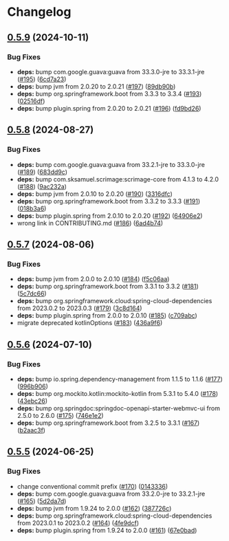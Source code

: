 # Changelog

## [0.5.9](https://github.com/simplyRoba/pixoo-bridge/compare/v0.5.8...v0.5.9) (2024-10-11)


### Bug Fixes

* **deps:** bump com.google.guava:guava from 33.3.0-jre to 33.3.1-jre ([#195](https://github.com/simplyRoba/pixoo-bridge/issues/195)) ([6cd7a23](https://github.com/simplyRoba/pixoo-bridge/commit/6cd7a234bcae8013eb8941f6ac700f201df2a4b4))
* **deps:** bump jvm from 2.0.20 to 2.0.21 ([#197](https://github.com/simplyRoba/pixoo-bridge/issues/197)) ([89db90b](https://github.com/simplyRoba/pixoo-bridge/commit/89db90b3a2af8520fb09996ceab8dcc922c8db61))
* **deps:** bump org.springframework.boot from 3.3.3 to 3.3.4 ([#193](https://github.com/simplyRoba/pixoo-bridge/issues/193)) ([02516df](https://github.com/simplyRoba/pixoo-bridge/commit/02516df94ceb52ef1079e7ab747cc8e058c3b6c7))
* **deps:** bump plugin.spring from 2.0.20 to 2.0.21 ([#196](https://github.com/simplyRoba/pixoo-bridge/issues/196)) ([fd9bd26](https://github.com/simplyRoba/pixoo-bridge/commit/fd9bd26d3479d610331e09dd6dbfce4599048c76))

## [0.5.8](https://github.com/simplyRoba/pixoo-bridge/compare/v0.5.7...v0.5.8) (2024-08-27)


### Bug Fixes

* **deps:** bump com.google.guava:guava from 33.2.1-jre to 33.3.0-jre ([#189](https://github.com/simplyRoba/pixoo-bridge/issues/189)) ([683dd9c](https://github.com/simplyRoba/pixoo-bridge/commit/683dd9c143a6e2fbefaf56704d2e6b319d200efd))
* **deps:** bump com.sksamuel.scrimage:scrimage-core from 4.1.3 to 4.2.0 ([#188](https://github.com/simplyRoba/pixoo-bridge/issues/188)) ([9ac232a](https://github.com/simplyRoba/pixoo-bridge/commit/9ac232ae0b99f47f6c298cbb30bfc37cc993a333))
* **deps:** bump jvm from 2.0.10 to 2.0.20 ([#190](https://github.com/simplyRoba/pixoo-bridge/issues/190)) ([3316dfc](https://github.com/simplyRoba/pixoo-bridge/commit/3316dfce6636c9542f22c240ba2b6c4da8e6e5fe))
* **deps:** bump org.springframework.boot from 3.3.2 to 3.3.3 ([#191](https://github.com/simplyRoba/pixoo-bridge/issues/191)) ([018b3a6](https://github.com/simplyRoba/pixoo-bridge/commit/018b3a6f468d4a6b672c4e0fd04e0b4b18c735b0))
* **deps:** bump plugin.spring from 2.0.10 to 2.0.20 ([#192](https://github.com/simplyRoba/pixoo-bridge/issues/192)) ([64906e2](https://github.com/simplyRoba/pixoo-bridge/commit/64906e2f361b109a3b0c450025bd6c2ddfe9c013))
* wrong link in CONTRIBUTING.md ([#186](https://github.com/simplyRoba/pixoo-bridge/issues/186)) ([6ad4b74](https://github.com/simplyRoba/pixoo-bridge/commit/6ad4b7444ae79cfa3d6f2960e1935bc490c47496))

## [0.5.7](https://github.com/simplyRoba/pixoo-bridge/compare/v0.5.6...v0.5.7) (2024-08-06)


### Bug Fixes

* **deps:** bump jvm from 2.0.0 to 2.0.10 ([#184](https://github.com/simplyRoba/pixoo-bridge/issues/184)) ([f5c06aa](https://github.com/simplyRoba/pixoo-bridge/commit/f5c06aaaca59f4dc2953cdd7fe16c6a848c13b74))
* **deps:** bump org.springframework.boot from 3.3.1 to 3.3.2 ([#181](https://github.com/simplyRoba/pixoo-bridge/issues/181)) ([5c7dc66](https://github.com/simplyRoba/pixoo-bridge/commit/5c7dc6625fae5b74776351c8c8bd5b3952068123))
* **deps:** bump org.springframework.cloud:spring-cloud-dependencies from 2023.0.2 to 2023.0.3 ([#179](https://github.com/simplyRoba/pixoo-bridge/issues/179)) ([3c8d164](https://github.com/simplyRoba/pixoo-bridge/commit/3c8d1646c9919ef93ce5a75fcc76ddd2e09dadbd))
* **deps:** bump plugin.spring from 2.0.0 to 2.0.10 ([#185](https://github.com/simplyRoba/pixoo-bridge/issues/185)) ([c709abc](https://github.com/simplyRoba/pixoo-bridge/commit/c709abc23b37fe0d4265e9f57ba1c75f2273c7f2))
* migrate deprecated kotlinOptions ([#183](https://github.com/simplyRoba/pixoo-bridge/issues/183)) ([436a9f6](https://github.com/simplyRoba/pixoo-bridge/commit/436a9f64e3df168fee5adea64d509de6628bd911))

## [0.5.6](https://github.com/simplyRoba/pixoo-bridge/compare/v0.5.5...v0.5.6) (2024-07-10)


### Bug Fixes

* **deps:** bump io.spring.dependency-management from 1.1.5 to 1.1.6 ([#177](https://github.com/simplyRoba/pixoo-bridge/issues/177)) ([996b906](https://github.com/simplyRoba/pixoo-bridge/commit/996b906c2b73a4e7a2df1f041e98232d91ae6cd5))
* **deps:** bump org.mockito.kotlin:mockito-kotlin from 5.3.1 to 5.4.0 ([#178](https://github.com/simplyRoba/pixoo-bridge/issues/178)) ([43ebc26](https://github.com/simplyRoba/pixoo-bridge/commit/43ebc26bbe70a58e27178e7b6cb239f20748a21c))
* **deps:** bump org.springdoc:springdoc-openapi-starter-webmvc-ui from 2.5.0 to 2.6.0 ([#175](https://github.com/simplyRoba/pixoo-bridge/issues/175)) ([746e1e2](https://github.com/simplyRoba/pixoo-bridge/commit/746e1e2b1df1caf96a412da68d6716c73fd52f2e))
* **deps:** bump org.springframework.boot from 3.2.5 to 3.3.1 ([#167](https://github.com/simplyRoba/pixoo-bridge/issues/167)) ([b2aac3f](https://github.com/simplyRoba/pixoo-bridge/commit/b2aac3f4b1ec9006b5268ed295552e4ede4de3cc))

## [0.5.5](https://github.com/simplyRoba/pixoo-bridge/compare/v0.5.4...v0.5.5) (2024-06-25)


### Bug Fixes

* change conventional commit prefix ([#170](https://github.com/simplyRoba/pixoo-bridge/issues/170)) ([0143336](https://github.com/simplyRoba/pixoo-bridge/commit/014333697fb82cba2ec11386810d1743a72cccf5))
* **deps:** bump com.google.guava:guava from 33.2.0-jre to 33.2.1-jre ([#165](https://github.com/simplyRoba/pixoo-bridge/issues/165)) ([5d2da7d](https://github.com/simplyRoba/pixoo-bridge/commit/5d2da7d5b2ef68bc4a1c867842868bc7c23f97cf))
* **deps:** bump jvm from 1.9.24 to 2.0.0 ([#162](https://github.com/simplyRoba/pixoo-bridge/issues/162)) ([387726c](https://github.com/simplyRoba/pixoo-bridge/commit/387726c1f03b5e8483479805cb21108682a2e346))
* **deps:** bump org.springframework.cloud:spring-cloud-dependencies from 2023.0.1 to 2023.0.2 ([#164](https://github.com/simplyRoba/pixoo-bridge/issues/164)) ([4fe9dcf](https://github.com/simplyRoba/pixoo-bridge/commit/4fe9dcf50f2eebc139fc0e82cacabf80931e7de6))
* **deps:** bump plugin.spring from 1.9.24 to 2.0.0 ([#161](https://github.com/simplyRoba/pixoo-bridge/issues/161)) ([67e0bad](https://github.com/simplyRoba/pixoo-bridge/commit/67e0badbebba56ddeaf1c0b5dbaaa3785fd2b822))
